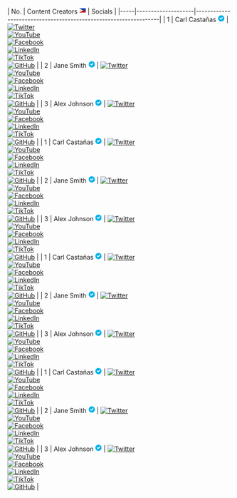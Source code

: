 | No. | Content Creators <img src="https://raw.githubusercontent.com/carlcastanas/Philippines/main/Philippines.png" alt="Verified" width="15" height="15">
               | Socials                                            |
|-----|--------------------|-----------------------------------------------------------------|
| 1   | Carl Castañas <img src="https://raw.githubusercontent.com/carlcastanas/Philippines/6c7704c6126635dcc88ae5d827a5f859c3705ba5/src/verified.svg" alt="Verified" width="15" height="15"> | [![Twitter](https://img.shields.io/badge/twitter-black?logo=twitter)](https://twitter.com/johndoe) <br> [![YouTube](https://img.shields.io/badge/youtube-black?logo=youtube)](https://www.youtube.com/johndoe) <br> [![Facebook](https://img.shields.io/badge/facebook-black?logo=facebook)](https://www.facebook.com/johndoe) <br> [![LinkedIn](https://img.shields.io/badge/linkedin-black?logo=linkedin)](https://www.linkedin.com/in/johndoe) <br> [![TikTok](https://img.shields.io/badge/tiktok-black?logo=tiktok)](https://www.tiktok.com/@johndoe) <br> [![GitHub](https://img.shields.io/badge/github-black?logo=github)](https://www.github.com/johndoe) |
| 2   | Jane Smith <img src="https://raw.githubusercontent.com/carlcastanas/Philippines/6c7704c6126635dcc88ae5d827a5f859c3705ba5/src/verified.svg" alt="Verified" width="15" height="15"> | [![Twitter](https://img.shields.io/badge/twitter-black?logo=twitter)](https://twitter.com/johndoe) <br> [![YouTube](https://img.shields.io/badge/youtube-black?logo=youtube)](https://www.youtube.com/johndoe) <br> [![Facebook](https://img.shields.io/badge/facebook-black?logo=facebook)](https://www.facebook.com/johndoe) <br> [![LinkedIn](https://img.shields.io/badge/linkedin-black?logo=linkedin)](https://www.linkedin.com/in/johndoe) <br> [![TikTok](https://img.shields.io/badge/tiktok-black?logo=tiktok)](https://www.tiktok.com/@johndoe) <br> [![GitHub](https://img.shields.io/badge/github-black?logo=github)](https://www.github.com/johndoe) |
| 3   | Alex Johnson <img src="https://raw.githubusercontent.com/carlcastanas/Philippines/6c7704c6126635dcc88ae5d827a5f859c3705ba5/src/verified.svg" alt="Verified" width="15" height="15"> | [![Twitter](https://img.shields.io/badge/twitter-black?logo=twitter)](https://twitter.com/johndoe) <br> [![YouTube](https://img.shields.io/badge/youtube-black?logo=youtube)](https://www.youtube.com/johndoe) <br> [![Facebook](https://img.shields.io/badge/facebook-black?logo=facebook)](https://www.facebook.com/johndoe) <br> [![LinkedIn](https://img.shields.io/badge/linkedin-black?logo=linkedin)](https://www.linkedin.com/in/johndoe) <br> [![TikTok](https://img.shields.io/badge/tiktok-black?logo=tiktok)](https://www.tiktok.com/@johndoe) <br> [![GitHub](https://img.shields.io/badge/github-black?logo=github)](https://www.github.com/johndoe) |
| 1   | Carl Castañas <img src="https://raw.githubusercontent.com/carlcastanas/Philippines/6c7704c6126635dcc88ae5d827a5f859c3705ba5/src/verified.svg" alt="Verified" width="15" height="15"> | [![Twitter](https://img.shields.io/badge/twitter-black?logo=twitter)](https://twitter.com/johndoe) <br> [![YouTube](https://img.shields.io/badge/youtube-black?logo=youtube)](https://www.youtube.com/johndoe) <br> [![Facebook](https://img.shields.io/badge/facebook-black?logo=facebook)](https://www.facebook.com/johndoe) <br> [![LinkedIn](https://img.shields.io/badge/linkedin-black?logo=linkedin)](https://www.linkedin.com/in/johndoe) <br> [![TikTok](https://img.shields.io/badge/tiktok-black?logo=tiktok)](https://www.tiktok.com/@johndoe) <br> [![GitHub](https://img.shields.io/badge/github-black?logo=github)](https://www.github.com/johndoe) |
| 2   | Jane Smith <img src="https://raw.githubusercontent.com/carlcastanas/Philippines/6c7704c6126635dcc88ae5d827a5f859c3705ba5/src/verified.svg" alt="Verified" width="15" height="15"> | [![Twitter](https://img.shields.io/badge/twitter-black?logo=twitter)](https://twitter.com/johndoe) <br> [![YouTube](https://img.shields.io/badge/youtube-black?logo=youtube)](https://www.youtube.com/johndoe) <br> [![Facebook](https://img.shields.io/badge/facebook-black?logo=facebook)](https://www.facebook.com/johndoe) <br> [![LinkedIn](https://img.shields.io/badge/linkedin-black?logo=linkedin)](https://www.linkedin.com/in/johndoe) <br> [![TikTok](https://img.shields.io/badge/tiktok-black?logo=tiktok)](https://www.tiktok.com/@johndoe) <br> [![GitHub](https://img.shields.io/badge/github-black?logo=github)](https://www.github.com/johndoe) |
| 3   | Alex Johnson <img src="https://raw.githubusercontent.com/carlcastanas/Philippines/6c7704c6126635dcc88ae5d827a5f859c3705ba5/src/verified.svg" alt="Verified" width="15" height="15"> | [![Twitter](https://img.shields.io/badge/twitter-black?logo=twitter)](https://twitter.com/johndoe) <br> [![YouTube](https://img.shields.io/badge/youtube-black?logo=youtube)](https://www.youtube.com/johndoe) <br> [![Facebook](https://img.shields.io/badge/facebook-black?logo=facebook)](https://www.facebook.com/johndoe) <br> [![LinkedIn](https://img.shields.io/badge/linkedin-black?logo=linkedin)](https://www.linkedin.com/in/johndoe) <br> [![TikTok](https://img.shields.io/badge/tiktok-black?logo=tiktok)](https://www.tiktok.com/@johndoe) <br> [![GitHub](https://img.shields.io/badge/github-black?logo=github)](https://www.github.com/johndoe) |
| 1   | Carl Castañas <img src="https://raw.githubusercontent.com/carlcastanas/Philippines/6c7704c6126635dcc88ae5d827a5f859c3705ba5/src/verified.svg" alt="Verified" width="15" height="15"> | [![Twitter](https://img.shields.io/badge/twitter-black?logo=twitter)](https://twitter.com/johndoe) <br> [![YouTube](https://img.shields.io/badge/youtube-black?logo=youtube)](https://www.youtube.com/johndoe) <br> [![Facebook](https://img.shields.io/badge/facebook-black?logo=facebook)](https://www.facebook.com/johndoe) <br> [![LinkedIn](https://img.shields.io/badge/linkedin-black?logo=linkedin)](https://www.linkedin.com/in/johndoe) <br> [![TikTok](https://img.shields.io/badge/tiktok-black?logo=tiktok)](https://www.tiktok.com/@johndoe) <br> [![GitHub](https://img.shields.io/badge/github-black?logo=github)](https://www.github.com/johndoe) |
| 2   | Jane Smith <img src="https://raw.githubusercontent.com/carlcastanas/Philippines/6c7704c6126635dcc88ae5d827a5f859c3705ba5/src/verified.svg" alt="Verified" width="15" height="15"> | [![Twitter](https://img.shields.io/badge/twitter-black?logo=twitter)](https://twitter.com/johndoe) <br> [![YouTube](https://img.shields.io/badge/youtube-black?logo=youtube)](https://www.youtube.com/johndoe) <br> [![Facebook](https://img.shields.io/badge/facebook-black?logo=facebook)](https://www.facebook.com/johndoe) <br> [![LinkedIn](https://img.shields.io/badge/linkedin-black?logo=linkedin)](https://www.linkedin.com/in/johndoe) <br> [![TikTok](https://img.shields.io/badge/tiktok-black?logo=tiktok)](https://www.tiktok.com/@johndoe) <br> [![GitHub](https://img.shields.io/badge/github-black?logo=github)](https://www.github.com/johndoe) |
| 3   | Alex Johnson <img src="https://raw.githubusercontent.com/carlcastanas/Philippines/6c7704c6126635dcc88ae5d827a5f859c3705ba5/src/verified.svg" alt="Verified" width="15" height="15"> | [![Twitter](https://img.shields.io/badge/twitter-black?logo=twitter)](https://twitter.com/johndoe) <br> [![YouTube](https://img.shields.io/badge/youtube-black?logo=youtube)](https://www.youtube.com/johndoe) <br> [![Facebook](https://img.shields.io/badge/facebook-black?logo=facebook)](https://www.facebook.com/johndoe) <br> [![LinkedIn](https://img.shields.io/badge/linkedin-black?logo=linkedin)](https://www.linkedin.com/in/johndoe) <br> [![TikTok](https://img.shields.io/badge/tiktok-black?logo=tiktok)](https://www.tiktok.com/@johndoe) <br> [![GitHub](https://img.shields.io/badge/github-black?logo=github)](https://www.github.com/johndoe) |
| 1   | Carl Castañas <img src="https://raw.githubusercontent.com/carlcastanas/Philippines/6c7704c6126635dcc88ae5d827a5f859c3705ba5/src/verified.svg" alt="Verified" width="15" height="15"> | [![Twitter](https://img.shields.io/badge/twitter-black?logo=twitter)](https://twitter.com/johndoe) <br> [![YouTube](https://img.shields.io/badge/youtube-black?logo=youtube)](https://www.youtube.com/johndoe) <br> [![Facebook](https://img.shields.io/badge/facebook-black?logo=facebook)](https://www.facebook.com/johndoe) <br> [![LinkedIn](https://img.shields.io/badge/linkedin-black?logo=linkedin)](https://www.linkedin.com/in/johndoe) <br> [![TikTok](https://img.shields.io/badge/tiktok-black?logo=tiktok)](https://www.tiktok.com/@johndoe) <br> [![GitHub](https://img.shields.io/badge/github-black?logo=github)](https://www.github.com/johndoe) |
| 2   | Jane Smith <img src="https://raw.githubusercontent.com/carlcastanas/Philippines/6c7704c6126635dcc88ae5d827a5f859c3705ba5/src/verified.svg" alt="Verified" width="15" height="15"> | [![Twitter](https://img.shields.io/badge/twitter-black?logo=twitter)](https://twitter.com/johndoe) <br> [![YouTube](https://img.shields.io/badge/youtube-black?logo=youtube)](https://www.youtube.com/johndoe) <br> [![Facebook](https://img.shields.io/badge/facebook-black?logo=facebook)](https://www.facebook.com/johndoe) <br> [![LinkedIn](https://img.shields.io/badge/linkedin-black?logo=linkedin)](https://www.linkedin.com/in/johndoe) <br> [![TikTok](https://img.shields.io/badge/tiktok-black?logo=tiktok)](https://www.tiktok.com/@johndoe) <br> [![GitHub](https://img.shields.io/badge/github-black?logo=github)](https://www.github.com/johndoe) |
| 3   | Alex Johnson <img src="https://raw.githubusercontent.com/carlcastanas/Philippines/6c7704c6126635dcc88ae5d827a5f859c3705ba5/src/verified.svg" alt="Verified" width="15" height="15"> | [![Twitter](https://img.shields.io/badge/twitter-black?logo=twitter)](https://twitter.com/johndoe) <br> [![YouTube](https://img.shields.io/badge/youtube-black?logo=youtube)](https://www.youtube.com/johndoe) <br> [![Facebook](https://img.shields.io/badge/facebook-black?logo=facebook)](https://www.facebook.com/johndoe) <br> [![LinkedIn](https://img.shields.io/badge/linkedin-black?logo=linkedin)](https://www.linkedin.com/in/johndoe) <br> [![TikTok](https://img.shields.io/badge/tiktok-black?logo=tiktok)](https://www.tiktok.com/@johndoe) <br> [![GitHub](https://img.shields.io/badge/github-black?logo=github)](https://www.github.com/johndoe) |

